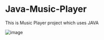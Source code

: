 # Java-Music-Player
This is Music Player project which uses JAVA 

![image](https://github.com/user-attachments/assets/e1a635d7-55d8-4b49-9a28-60dfdeb7b2e7)
